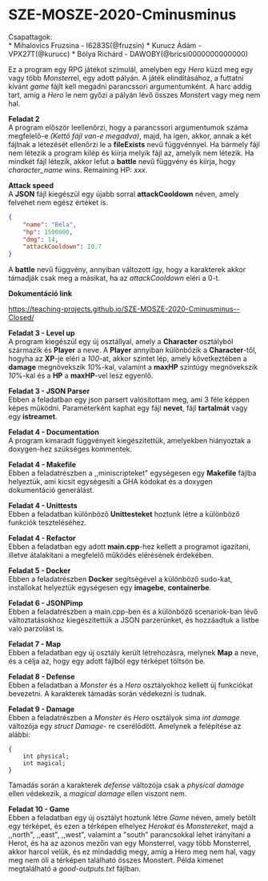 # SZE-MOSZE-2020-Cminusminus

Csapattagok: \
	* Mihalovics Fruzsina - I6283S(@fruzsin)
	* Kurucz Ádám - VPX27T(@kurucc)
	* Bólya Richárd - DAWOBY(@bricsi0000000000000)
		

Ez a program egy RPG játékot szimulál, amelyben egy *Hero* küzd meg egy vagy több *Monster*rel, egy adott pályán. A játék elindításához, a futtatni kívánt *game* fájlt kell megadni parancssori argumentumként. A harc addig tart, amíg a *Hero* le nem győzi a pályán lévő összes *Monster*t vagy meg nem hal. 



**Feladat 2** \
A program először leellenőrzi, hogy a parancssori argumentumok száma megfelelő-e *(Kettő fájl van-e megadva)*, majd, ha igen, akkor, annak a két fájlnak a létezését ellenőrzi le a **fileExists** nevű függvénnyel. Ha bármely fájl nem létezik a program kilép és kiírja melyik fájl az, amelyik nem létezik. Ha mindkét fájl létezik, akkor lefut a **battle** nevű függvény és kiírja, hogy *character_name* wins. Remaining HP: *xxx*.

**Attack speed** \
A **JSON** fájl kiegészül egy újabb sorral **attackCooldown** néven, amely felvehet nem egész értéket is.
```json
{
    "name": "Béla",
    "hp": 1500000,
    "dmg": 14,
    "attackCooldown": 10.7
}
```
A **battle** nevű függvény, annyiban változott így, hogy a karakterek akkor támadják csak meg a másikat, ha az *attackCooldown* eléri a 0-t.


**Dokumentáció link** 

https://teaching-projects.github.io/SZE-MOSZE-2020-Cminusminus--Closed/

**Feladat 3 - Level up** \
A program kiegészül egy új osztállyal, amely a **Character** osztályból származik és **Player** a neve. A **Player** annyiban különbözik a **Character**-től, hogyha az **XP**-je eléri a *100*-at, akkor szintet lép, amely következtében a **damage** megnövekszik *10*%-kal, valamint a **maxHP** szintúgy megnövekszik *10*%-kal és a **HP** a **maxHP**-vel lesz egyenlő.

**Feladat 3 - JSON Parser** \
Ebben a feladatban egy json parsert valósítottam meg, ami 3 féle képpen képes működni. Paraméterként kaphat egy fájl **nevet**, fájl **tartalmát** vagy egy **istreamet**.

**Feladat 4 - Documentation** \
A program kimaradt függvényeit kiegészítettük, amelyekben hiányoztak a doxygen-hez szükséges kommentek.

**Feladat 4 - Makefile** \
Ebben a feladatrészben a ,,miniscripteket" egységesen egy **Makefile** fájlba helyeztük, ami kicsit egységesíti a GHA kódokat és a doxygen dokumentáció generálást.

**Feladat 4 - Unittests** \
Ebben a feladatban különböző **Unittesteket** hoztunk létre a különböző funkciók teszteléséhez.

**Feladat 4 - Refactor** \
Ebben a feladatban egy adott **main.cpp**-hez kellett a programot igazítani, illetve átalakítani a megfelelő működés elérésének érdekében.

**Feladat 5 - Docker** \
Ebben a feladatrészben **Docker** segítségével a különböző sudo-kat, installokat helyeztük egységesen egy **imagebe**, **containerbe**.

**Feladat 6 - JSONPimp** \
Ebben a feladatrészben a main.cpp-ben és a különböző scenariok-ban lévő változtatásokhoz kiegészítettük a JSON parzerünket, és hozzáadtuk a listbe való parzolást is.

**Feladat 7 - Map** \
Ebben a feladatban egy új osztály került létrehozásra, melynek **Map** a neve, és a célja az, hogy egy adott fájlból egy térképet töltsön be.

**Feladat 8 - Defense** \
Ebben a feladatban a *Monster* és a *Hero* osztályokhoz kellett új funkciókat bevezetni. A karakterek támadás során védekezni is tudnak.

**Feladat 9 - Damage** \
Ebben a feladatrészben a *Monster* és *Hero* osztályok sima *int damage* változója egy *struct Damage*- re cserélődött. Amelynek a felépítése az alábbi:
```struct Damage
{
    int physical;
	int magical;
}
```
Támadás során a karakterek *defense* változója csak a *physical damage* ellen védekezik, a *magical damage* ellen viszont nem.

**Feladat 10 - Game** \
Ebben a feladatban egy új osztályt hoztunk létre *Game* néven, amely betölt egy térképet, és ezen a térképen elhelyez *Herokat* és *Monstereket*, majd a ,,north", ,,east", ,,west", valamint a "south" parancsokkal lehet irányítani a Herot, és ha az azonos mezőn van egy Monsterrel, vagy több Monsterrel, akkor harcol velük, és ez mindaddig megy, amíg a Hero meg nem hal, vagy meg nem öli a térképen található összes Monstert. Példa kimenet megtalálható a *good-outputs.txt* fájlban.